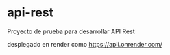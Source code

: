 # api-rest

Proyecto de prueba para desarrollar API Rest

desplegado en render como https://apii.onrender.com/
